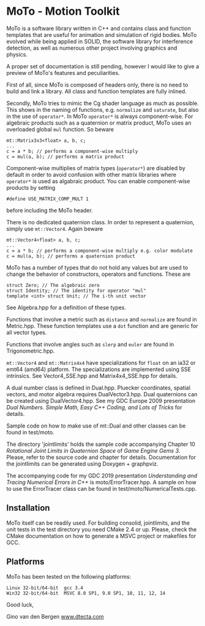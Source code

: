 
#  MoTo - Motion Toolkit

MoTo is a software library written in C++ and contains class and
function templates that are useful for animation and simulation of
rigid bodies. MoTo evolved while being applied in SOLID, the software
library for interference detection, as well as numerous other project
involving graphics and physics.

A proper set of documentation is still pending, however I would like
to give a preview of MoTo's features and peculiarities.

First of all, since MoTo is composed of headers only, there is no need to build
and link a library. All class and function templates are fully inlined. 
 
Secondly, MoTo tries to mimic the Cg shader language as much as possible. This
shows in the naming of functions, e.g. `normalize` and `saturate`, but also in
the use of `operator*`. In MoTo `operator*` is always component-wise. For
algebraic products such as a quaternion or matrix product, MoTo uses an
overloaded global `mul` function. So beware

```
mt::Matrix3x3<float> a, b, c;
...
c = a * b; // performs a component-wise multiply
c = mul(a, b); // performs a matrix product
```

Component-wise multiplies of matrix types (`operator*`) are disabled by default
in order to avoid confusion with other matrix libraries where `operator*` is used as algabraic product. You can enable component-wise products by setting

```
#define USE_MATRIX_COMP_MULT 1
```

before including the MoTo header.
 

There is no dedicated quaternion class. In order to represent a quaternion,
simply use `mt::Vector4`. Again beware   

```
mt::Vector4<float> a, b, c;
...
c = a * b; // performs a component-wise multiply e.g. color modulate
c = mul(a, b); // performs a quaternion product
```

MoTo has a number of types that do not hold any values but are used to change
the behavior of constructors, operators and functions. These are

```
struct Zero; // The algebraic zero
struct Identity; // The identity for operator "mul"
template <int> struct Unit; // The i-th unit vector
```

See Algebra.hpp for a definition of these types.


Functions that involve a metric such as `distance` and `normalize` are found in
Metric.hpp. These function templates use a `dot` function and are generic for
all vector types.

Functions that involve angles such as `slerp` and `euler` are found in
Trigonometric.hpp. 

`mt::Vector4` and `mt::Matrix4x4` have specializations for `float` on an ia32 or
emt64 (amd64) platform. The specializations are implemented using SSE
intrinsics. See Vector4_SSE.hpp and Matrix4x4_SSE.hpp for details.

A dual number class is defined in Dual.hpp. Pluecker coordinates, spatial
vectors, and motor algebra requires DualVector3.hpp. Dual quaternions can be
created using DualVector4.hpp. See my GDC Europe 2009
presentation _Dual Numbers. Simple Math, Easy C++ Coding, and Lots of Tricks_
for details.

Sample code on how to make use of mt::Dual and other classes can be found in
test/moto.

The directory 'jointlimits' holds the sample code accompanying Chapter 10
_Rotational Joint Limits in Quaternion Space_ of _Game Engine Gems 3_.
Please, refer to the source code and chapter for details. Documentation for
the jointlimits can be generated using Doxygen + graphpviz.

The accompanying code for my GDC 2019 presentation _Understanding and Tracing
Numerical Errors in C++_ is moto/ErrorTracer.hpp. A sample on how to use the
ErrorTracer class can be found in test/moto/NumericalTests.cpp.  


Installation
------------

MoTo itself can be readily used. For building consolid, jointlimits, and the
unit tests in the test directory you need CMake 2.4 or up. Please, check the
CMake documentation on how to generate a MSVC project or makefiles for GCC.


Platforms
---------

MoTo has been tested on the following platforms:

    Linux 32-bit/64-bit  gcc 3.4
	Win32 32-bit/64-bit	 MSVC 8.0 SP1, 9.0 SP1, 10, 11, 12, 14

  

Good luck,


Gino van den Bergen
www.dtecta.com
